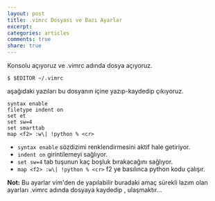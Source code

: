 ```yaml
---
layout: post
title: .vimrc Dosyası ve Bazı Ayarlar
excerpt:
categories: articles
comments: true
share: true
---
```



Konsolu açıyoruz ve .vimrc adında dosya açıyoruz.


   `$ $EDITOR ~/.vimrc`


aşağıdaki yazıları bu dosyanın içine yazıp-kaydedip çıkıyoruz.

    syntax enable
    filetype indent on
    set et
    set sw=4
    set smarttab
    map <f2> :w\| !python % <cr>

- `syntax enable` sözdizimi renklendirmesini aktif hale getiriyor.
- `indent on` girintilemeyi sağlıyor.
- `set sw=4` tab tuşunun kaç boşluk bırakacağını sağlıyor.
- `map <f2> :w\| !python % <cr>` f2 ye basılınca python kodu çalışır.

**Not:** Bu ayarlar vim'den de yapılabilir buradaki amaç sürekli lazım olan ayarları .vimrc adında dosyaya kaydedip , ulaşmaktır...

